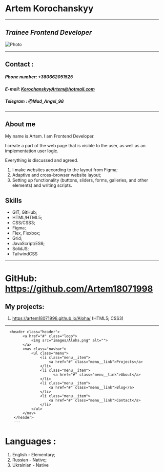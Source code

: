 # Artem Korochanskyy
---
## _Trainee Frontend Developer_

![Photo](IMG_20190121_201709_648.jpg)

---
## Contact :
##### Phone number: +380662051525
##### E-mail: KorochanskyyArtem@hotmail.com
##### Telegram : @Mad_Angel_98
---
## About me
My name is Artem. I am Frontend Developer.

I create a part of the web page that is visible to the user, as well as an implementation user logic.

Everything is discussed and agreed.
1) I make websites according to the layout from Figma;
2) Adaptive and cross-browser website layout;
3) Setting up functionality (buttons, sliders, forms, galleries, and other elements) and writing scripts. 

## Skills

- GIT, GitHub;
- HTML/HTML5;
- CSS/CSS3;
- Figma;
- Flex, Flexbox;
- Grid;
- JavaScript/ES6;
- SolidJS;
- TailwindCSS
---
# GitHub: https://github.com/Artem18071998
## My projects: 
1) https://artem18071998.github.io/Aloha/ (HTML5; CSS3)
***
      <header class="header">
            <a href="#" class="logo">
                <img src="images/Aloha.png" alt="">
            </a>
            <nav class="navbar">
                <ul class="menu">
                    <li class="menu__item">
                        <a href="#" class="menu__link">Projects</a>
                    </li>
                    <li class="menu__item">
                          <a href="#" class="menu__link">About</a>
                    </li>
                    <li class="menu__item">
                        <a href="#" class="menu__link">Blog</a>
                    </li>
                    <li class="menu__item">
                        <a href="#" class="menu__link">Contact</a>
                    </li>
                </ul>
            </nav>
        </header>
        ---

# Languages :
1) English - Elementary;
2) Russian - Native;
3) Ukrainian - Native
